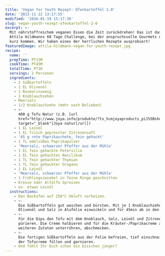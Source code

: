 ```yaml
---
title: 'Vegan for Youth Rezept: Ofenkartoffel 2.0'
date: '2013-11-22 13:17:55'
modified: '2016-01-19 15:17:36'
slug: vegan-youth-rezept-ofenkartoffel-2-0
excerpt: >-
  Mit nährstoffreichem veganen Essen die Zeit zurückdrehen! Das ist das Ziel von
  Attila Hildmanns 60 Tage Challenge, bei der anspruchsvolle Gourmets nicht zu
  kurz kommen. Wir haben eines der herrlichen Rezepte ausprobiert!
featuredImage: attila-hildmann-vegan-for-youth-rezept.jpg
recipe:
  name: ''
  prepTime: PT15M
  cookTime: PT45M
  totalTime: PT1H
  servings: 2 Personen
  ingredients:
    - 2 Süßkartoffeln
    - 1 EL Olivenöl
    - 1 Rosmarinzweig
    - 2 Knoblauchzehen
    - Meersalz
    - 1/2 Knoblauchzehe (mehr nach Belieben)
    - >-
      400 g Tofu Natur (z.B. [url
      href="http://www.joya.info/produkte/?tx_hcmjoyaproducts_pi1%5BshowUid%5D=26&tx_hcmjoyaproducts_pi1%5BcatUid%5D=5&cHash=2274c8f5efc82f9fbbff4b9427a0b1a5"
      target="_blank"]Joya natur[/url])
    - 1 EL Leinöl
    - 1 EL frisch gepresster Zitronensaft
    - '65 g rote Paprikaschote, fein gehackt'
    - 1 TL edelsüßes Paprikapulver
    - 'Meersalz, schwarzer Pfeffer aus der Mühle'
    - 1 EL fein gehackte Petersilie
    - 1 EL fein gehacktes Basilikum
    - 1 TL fein gehackter Thymian
    - 1 TL fein gehackter Oregano
    - 1 EL Leinöl
    - 'Meersalz, schwarzer Pfeffer aus der Mühle'
    - 1 Frühlingszwiebel in feine Ringe geschnitten
    - Kresse oder Alfalfa Sprossen
    - ev. etwas Leinöl
  instructions:
    - Den Backofen auf 250°C Umluft vorheizen.
    - >-
      Die Süßkartoffeln gut waschen und bürsten. Mit je 1 Knoblauchzehe, 1/2 EL
      Olivenöl und Salz in Alufolie einwickeln und für 45min ab in den Backofen.
    - >-
      Für die Dips den Tofu mit dem Knoblauch, Salz, Leinöl und Zitronensaft
      pürieren. Die Creme halbieren und für die Kräuter-/Paprikacreme alle
      weiteren Zutaten unterrühren, abschmecken.
    - >-
      Die fertigen Süßkartoffeln aus der Folie befreien, tief einschneiden, mit
      der Tofucreme füllen und garnieren.
    - Und fühlt Ihr Euch schon ein bisschen jünger?
---
```


[<!-- Image removed (no copyright): ofenkartoffel-attila-hildmann.jpg -->](https://www.veganblatt.com/i/ofenkartoffel-attila-hildmann.jpg)
